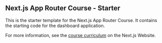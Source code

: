 ## Next.js App Router Course - Starter

This is the starter template for the Next.js App Router Course. It contains the
starting code for the dashboard application.

For more information, see the [course curriculum](https://nextjs.org/learn) on
the Next.js Website.

